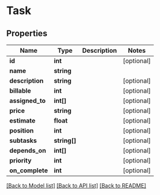 # Task

## Properties
Name | Type | Description | Notes
------------ | ------------- | ------------- | -------------
**id** | **int** |  | [optional] 
**name** | **string** |  | 
**description** | **string** |  | [optional] 
**billable** | **int** |  | [optional] 
**assigned_to** | **int[]** |  | [optional] 
**price** | **string** |  | [optional] 
**estimate** | **float** |  | [optional] 
**position** | **int** |  | [optional] 
**subtasks** | **string[]** |  | [optional] 
**depends_on** | **int[]** |  | [optional] 
**priority** | **int** |  | [optional] 
**on_complete** | **int** |  | [optional] 

[[Back to Model list]](../README.md#documentation-for-models) [[Back to API list]](../README.md#documentation-for-api-endpoints) [[Back to README]](../README.md)


